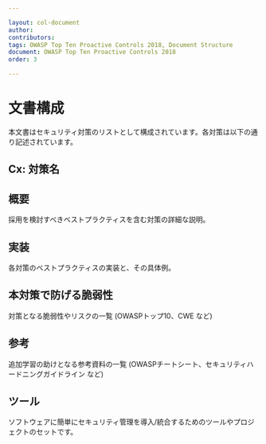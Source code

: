 ```yaml
---

layout: col-document
author:
contributors:
tags: OWASP Top Ten Proactive Controls 2018, Document Structure
document: OWASP Top Ten Proactive Controls 2018
order: 3

---
```


# 文書構成

本文書はセキュリティ対策のリストとして構成されています。各対策は以下の通り記述されています。


## Cx: 対策名

## 概要

採用を検討すべきベストプラクティスを含む対策の詳細な説明。

## 実装

各対策のベストプラクティスの実装と、その具体例。

## 本対策で防げる脆弱性

対策となる脆弱性やリスクの一覧 (OWASPトップ10、CWE など)

## 参考

追加学習の助けとなる参考資料の一覧 (OWASPチートシート、セキュリティハードニングガイドライン など)

## ツール

ソフトウェアに簡単にセキュリティ管理を導入/統合するためのツールやプロジェクトのセットです。
